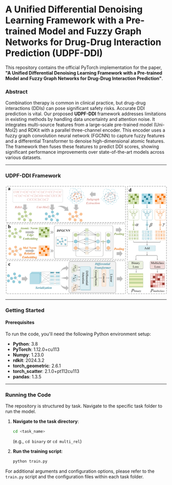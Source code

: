 # A Unified Differential Denoising Learning Framework with a Pre-trained Model and Fuzzy Graph Networks for Drug-Drug Interaction Prediction (UDPF-DDI)

This repository contains the official PyTorch implementation for the paper, **"A Unified Differential Denoising Learning Framework with a Pre-trained Model and Fuzzy Graph Networks for Drug-Drug Interaction Prediction"**.

### Abstract

Combination therapy is common in clinical practice, but drug-drug interactions (DDIs) can pose significant safety risks. Accurate DDI prediction is vital. Our proposed **UDPF-DDI** framework addresses limitations in existing methods by handling data uncertainty and attention noise. It integrates multi-source features from a large-scale pre-trained model (Uni-Mol2) and RDKit with a parallel three-channel encoder. This encoder uses a fuzzy graph convolution neural network (FGCNN) to capture fuzzy features and a differential Transformer to denoise high-dimensional atomic features. The framework then fuses these features to predict DDI scores, showing significant performance improvements over state-of-the-art models across various datasets.

---

### UDPF-DDI Framework

![UDPF-DDI Framework](framework.png)

---
### Getting Started

#### Prerequisites

To run the code, you'll need the following Python environment setup:

- **Python**: 3.8
- **PyTorch**: 1.12.0+cu113
- **Numpy**: 1.23.0
- **rdkit**: 2024.3.2
- **torch_geometric**: 2.6.1
- **torch_scatter**: 2.1.0+pt112cu113
- **pandas**: 1.3.5

---

### Running the Code

The repository is structured by task. Navigate to the specific task folder to run the model.

1.  **Navigate to the task directory**:
    ```bash
    cd <task_name>
    ```
    (e.g., `cd binary` or `cd multi_rel`)

2.  **Run the training script**:
    ```bash
    python train.py
    ```

For additional arguments and configuration options, please refer to the `train.py` script and the configuration files within each task folder.
